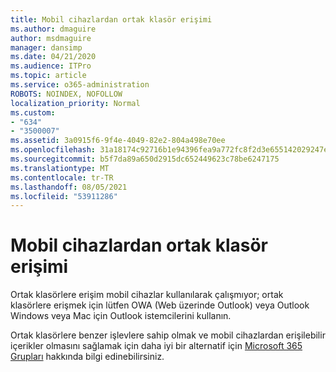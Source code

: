 ```yaml
---
title: Mobil cihazlardan ortak klasör erişimi
ms.author: dmaguire
author: msdmaguire
manager: dansimp
ms.date: 04/21/2020
ms.audience: ITPro
ms.topic: article
ms.service: o365-administration
ROBOTS: NOINDEX, NOFOLLOW
localization_priority: Normal
ms.custom:
- "634"
- "3500007"
ms.assetid: 3a0915f6-9f4e-4049-82e2-804a498e70ee
ms.openlocfilehash: 31a18174c92716b1e94396fea9a772fc8f2d3e655142029247e6e99dae18b03a
ms.sourcegitcommit: b5f7da89a650d2915dc652449623c78be6247175
ms.translationtype: MT
ms.contentlocale: tr-TR
ms.lasthandoff: 08/05/2021
ms.locfileid: "53911286"
---
```

# <a name="public-folder-access-from-mobile-devices"></a>Mobil cihazlardan ortak klasör erişimi

Ortak klasörlere erişim mobil cihazlar kullanılarak çalışmıyor; ortak klasörlere erişmek için lütfen OWA (Web üzerinde Outlook) veya Outlook Windows veya Mac için Outlook istemcilerini kullanın.

Ortak klasörlere benzer işlevlere sahip olmak ve mobil cihazlardan erişilebilir içerikler olmasını sağlamak için daha iyi bir alternatif için [Microsoft 365 Grupları](https://support.office.com/article/learn-about-office-365-groups-b565caa1-5c40-40ef-9915-60fdb2d97fa2) hakkında bilgi edinebilirsiniz.
  